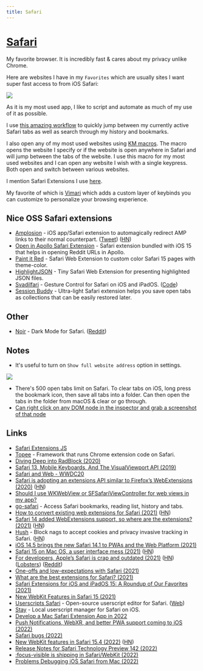 ```yaml
---
title: Safari
---
```


# [Safari](https://www.apple.com/lae/safari/)

My favorite browser. It is incredibly fast & cares about my privacy unlike Chrome.

Here are websites I have in my `Favorites` which are usually sites I want super fast access to from iOS Safari:

![](https://i.imgur.com/uDjnhwX.jpg)

As it is my most used app, I like to script and automate as much of my use of it as possible.

I use [this amazing workflow](https://github.com/deanishe/alfred-safari-assistant) to quickly jump between my currently active Safari tabs as well as search through my history and bookmarks.

I also open any of my most used websites using [KM macros](../../macOS/apps/keyboard-maestro/km-macros.md). The macro opens the website I specify or if the website is open anywhere in Safari and will jump between the tabs of the website. I use this macro for my most used websites and I can open any website I wish with a single keypress. Both open and switch between various websites.

I mention Safari Extensions I use [here](https://github.com/nikitavoloboev/my-mac-os#safari-extensions).

My favorite of which is [Vimari](https://github.com/televator-apps/vimari) which adds a custom layer of keybinds you can customize to personalize your browsing experience.

## Nice OSS Safari extensions

- [Amplosion](https://github.com/christianselig/Amplosion) - iOS app/Safari extension to automagically redirect AMP links to their normal counterpart. ([Tweet](https://twitter.com/ChristianSelig/status/1440018874943029248)) ([HN](https://news.ycombinator.com/item?id=28678684))
- [Open in Apollo Safari Extension](https://github.com/christianselig/OpenInApolloExtension) - Safari extension bundled with iOS 15 that helps in opening Reddit URLs in Apollo.
- [Paint it Red](https://github.com/kukushechkin/paint-it-red) - Safari Web Extension to custom color Safari 15 pages with theme-color.
- [HighlightJSON](https://github.com/lexrus/HighlightJSON) - Tiny Safari Web Extension for presenting highlighted JSON files.
- [Svadilfari](https://apps.apple.com/us/app/svadilfari/id1586432379) - Gesture Control for Safari on iOS and iPadOS. ([Code](https://github.com/shumbo/Svadilfari))
- [Session Buddy](https://github.com/dwarvesf/session-buddy) - Ultra-light Safari extension helps you save open tabs as collections that can be easily restored later.

## Other

- [Noir](https://apps.apple.com/app/id1581140954) - Dark Mode for Safari. ([Reddit](https://www.reddit.com/r/apple/comments/q5ahll/give_every_website_a_dark_mode_with_noir_my_new/))

## Notes

- It's useful to turn on `Show full website address` option in settings.

![](https://i.imgur.com/po7kXGS.png)

- There's 500 open tabs limit on Safari. To clear tabs on iOS, long press the bookmark icon, then save all tabs into a folder. Can then open the tabs in the folder from macOS & clear or go through.
- [Can right click on any DOM node in the inspector and grab a screenshot of that node](https://twitter.com/brian_lovin/status/1255208138699010048)

## Links

- [Safari Extensions JS](https://developer.apple.com/documentation/safariextensions)
- [Topee](https://github.com/avast/topee) - Framework that runs Chrome extension code on Safari.
- [Diving Deep into RadBlock (2020)](https://youngdynasty.net/posts/radblock-deep-dive/)
- [Safari 13, Mobile Keyboards, And The VisualViewport API (2019)](https://tkte.ch/2019/09/23/iOS-VisualViewport.html)
- [Safari and Web - WWDC20](https://developer.apple.com/news/?id=e4u1mtfu)
- [Safari is adopting an extensions API similar to Firefox’s WebExtensions (2020)](https://hacks.mozilla.org/2020/06/welcoming-safari-to-the-webextensions-community/) ([HN](https://news.ycombinator.com/item?id=23614754))
- [Should I use WKWebView or SFSafariViewController for web views in my app?](https://developer.apple.com/news/?id=trjs0tcd)
- [go-safari](https://github.com/deanishe/go-safari) - Access Safari bookmarks, reading list, history and tabs.
- [How to convert existing web extensions for Safari (2021)](https://developer.apple.com/news/?id=qiz0arxc) ([HN](https://news.ycombinator.com/item?id=25649509))
- [Safari 14 added WebExtensions support, so where are the extensions? (2021)](https://sixcolors.com/post/2021/01/safari-14-added-webextensions-support-so-where-are-the-extensions/) ([HN](https://news.ycombinator.com/item?id=25815566))
- [Hush](https://github.com/oblador/hush) - Block nags to accept cookies and privacy invasive tracking in Safari. ([HN](https://news.ycombinator.com/item?id=25892588))
- [iOS 14.5 brings the new Safari 14.1 to PWAs and the Web Platform (2021)](https://firt.dev/ios-14.5/)
- [Safari 15 on Mac OS, a user interface mess (2021)](https://morrick.me/archives/9368) ([HN](https://news.ycombinator.com/item?id=27559832))
- [For developers, Apple’s Safari is crap and outdated (2021)](https://blog.perrysun.com/2021/07/15/for-developers-safari-is-crap-and-outdated/) ([HN](https://news.ycombinator.com/item?id=27968394)) ([Lobsters](https://lobste.rs/s/4vhjvf/for_developers_apple_s_safari_is_crap)) ([Reddit](https://www.reddit.com/r/programming/comments/osj2i8/for_developers_apples_safari_is_crap_and_outdated/))
- [One-offs and low-expectations with Safari (2021)](https://daverupert.com/2021/07/safari-one-offs/)
- [What are the best extensions for Safari? (2021)](https://www.reddit.com/r/MacOS/comments/puhgk3/what_are_the_best_extensions_for_safari/)
- [Safari Extensions for iOS and iPadOS 15: A Roundup of Our Favorites (2021)](https://www.macstories.net/stories/safari-extensions-for-ios-and-ipados-15-a-roundup-of-our-favorites/)
- [New WebKit Features in Safari 15 (2021)](https://webkit.org/blog/11989/new-webkit-features-in-safari-15/)
- [Userscripts Safari](https://github.com/quoid/userscripts) - Open-source userscript editor for Safari. ([Web](https://quoid.github.io/userscripts/))
- [Stay](https://github.com/shenruisi/Stay/blob/main/README-EN.md) - Local userscript manager for Safari on iOS.
- [Develop a Mac Safari Extension App in 2022](https://www.youtube.com/watch?v=E0qu0PHW8TU)
- [Push Notifications, WebXR, and better PWA support coming to iOS (2022)](https://firt.dev/ios-15.4b)
- [Safari bugs (2022)](https://twitter.com/jensimmons/status/1491064075987873792)
- [New WebKit features in Safari 15.4 (2022)](https://webkit.org/blog/12445/new-webkit-features-in-safari-15-4/) ([HN](https://news.ycombinator.com/item?id=30676825))
- [Release Notes for Safari Technology Preview 142 (2022)](https://webkit.org/blog/12522/release-notes-for-safari-technology-preview-142/)
- [:focus-visible is shipping in Safari/WebKit (2022)](https://blogs.igalia.com/mrego/2022/04/08/focus-visible-is-shipping-in-safari-webkit/)
- [Problems Debugging iOS Safari from Mac (2022)](https://steve.dignam.xyz/2022/04/10/trouble-with-safari-ios-debugging/)
